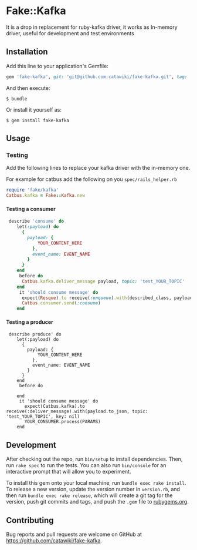 # Fake::Kafka

It is a drop in replacement for ruby-kafka driver, it works as In-memory driver, useful for development and test environments

## Installation

Add this line to your application's Gemfile:

```ruby
gem 'fake-kafka', git: 'git@github.com:catawiki/fake-kafka.git', tag: '0.0.1-beta1'
```

And then execute:

    $ bundle

Or install it yourself as:

    $ gem install fake-kafka

## Usage

### Testing

Add the following lines to replace your kafka driver with the in-memory one.

For example for catbus add the following on you `spec/rails_helper.rb`

```ruby
require 'fake/kafka'
Catbus.kafka = Fake::Kafka.new
```

#### Testing a consumer

```ruby
 describe 'consume' do
    let(:payload) do
      {
        payload: {
        	YOUR_CONTENT_HERE
          },
          event_name: EVENT_NAME
        }
      }
    end
     before do
      Catbus.kafka.deliver_message payload, topic: 'test_YOUR_TOPIC'
    end
     it 'should consume message' do
      expect(Resque).to receive(:enqueue).with(described_class, payload.to_json)
      Catbus.consumer.send(:consume)
    end
```

#### Testing a producer
```
 describe produce' do
    let(:payload) do
      {
        payload: {
        	YOUR_CONTENT_HERE
          },
          event_name: EVENT_NAME
        }
      }
    end
     before do

    end
     it 'should consume message' do
       expect(Catbus.kafka).to receive(:deliver_message).with(payload.to_json, topic: 'test_YOUR_TOPIC', key: nil)
       YOUR_CONSUMER.process(PARAMS)
    end
```


## Development

After checking out the repo, run `bin/setup` to install dependencies. Then, run `rake spec` to run the tests. You can also run `bin/console` for an interactive prompt that will allow you to experiment.

To install this gem onto your local machine, run `bundle exec rake install`. To release a new version, update the version number in `version.rb`, and then run `bundle exec rake release`, which will create a git tag for the version, push git commits and tags, and push the `.gem` file to [rubygems.org](https://rubygems.org).

## Contributing

Bug reports and pull requests are welcome on GitHub at https://github.com/catawiki/fake-kafka.
